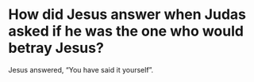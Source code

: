 # How did Jesus answer when Judas asked if he was the one who would betray Jesus?

Jesus answered, “You have said it yourself”.
